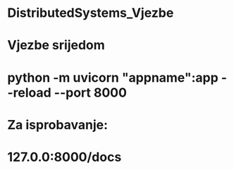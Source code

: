# DistributedSystems_Vjezbe
# Vjezbe srijedom


# python -m uvicorn "appname":app --reload --port 8000

# Za isprobavanje:
# 127.0.0:8000/docs
